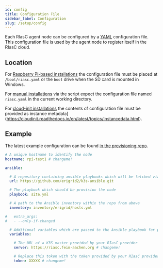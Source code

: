 ```yaml
---
id: config
title: Configuration File
sidebar_label: Configuration
slug: /setup/config
---
```


Each RIasC agent node can be configured by a [YAML](https://yaml.org/) configuration file.
This configuration file is used by the agent node to register itself in the RIasC cloud.

## Location

For [Raspberry Pi-based installations](./agent-rpi.md) the configuration file must be placed at `/boot/riasc.yaml` or the `boot` drive when the SD card is mounted in Windows.

For [manual installations](./agent-manual.md) via the script expect the configuration file named `riasc.yaml` in the current working directory.

For [cloud-init installations](./agent-cloud-init.md) the contents of configuration file must be provided as instance metadata](https://cloudinit.readthedocs.io/en/latest/topics/instancedata.html).

## Example

The latest example configuration can be found [in the provisioning repo](https://github.com/ERIGrid2/riasc-provisioning/blob/master/riasc.yaml).

```yaml
# A unique hostname to identify the node
hostname: rpi-test1 # changeme!

ansible:

  # A repository containing ansible playbooks which will be fetched via ansible-pull
  url: https://github.com/erigrid2/k3s-ansible.git

  # The playbook which should be provision the node
  playbook: site.yml

  # A path to the Ansible inventory within the repo from above
  inventory: inventory/erigrid/hosts.yml

#   extra_args:
#   - --only-if-changed

  # Additional variables which are passed to the Ansible playbook for provisioning
  variables:

    # The URL of a K3S master provided by your RIasC provider
    server: https://riasc.fein-aachen.org # changeme!

    # Replace this token with the token provided by your RIasC provider
    token: XXXXX # changeme!
```
